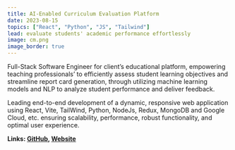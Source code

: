 ```yaml
---
title: AI-Enabled Curriculum Evaluation Platform
date: 2023-08-15
topics: ["React", "Python", "JS", "Tailwind"]
lead: evaluate students' academic performance effortlessly 
image: cm.png
image_border: true
---
```


Full-Stack Software Engineer for client’s educational platform, empowering teaching professionals’ to efficiently assess student learning objectives and streamline report card generation, through utilizing machine learning models and NLP to analyze student performance and deliver feedback. 

Leading end-to-end development of a dynamic, responsive web application using React, Vite, TailWind, Python, NodeJs, Redux, MongoDB and Google Cloud, etc. ensuring scalability, performance, robust functionality, and optimal user experience. 


**Links: [GitHub](),
[Website](https://rcproject.vercel.app/)**
